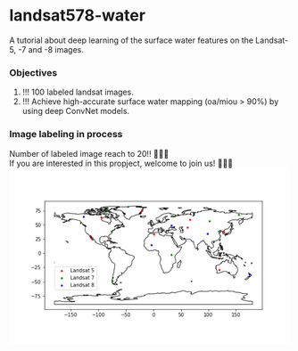 # **landsat578-water**
A tutorial about deep learning of the surface water features on the Landsat-5, -7 and -8 images.
### **Objectives**
1. !!! 100 labeled landsat images.
2. !!! Achieve high-accurate surface water mapping (oa/miou > 90%) by using deep ConvNet models.
### **Image labeling in process**
Number of labeled image reach to 20!! :tada::tada::tada:   
If you are interested in this propject, welcome to join us! :clap::clap::clap: 
![Distribution of the labled image](./figures/dset_distribution.png)

